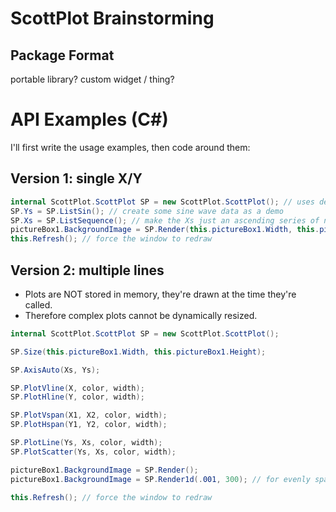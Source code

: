 # ScottPlot Brainstorming

## Package Format
portable library? custom widget / thing?

# API Examples (C#)
I'll first write the usage examples, then code around them:

## Version 1: single X/Y
```C#
internal ScottPlot.ScottPlot SP = new ScottPlot.ScottPlot(); // uses default height/width
SP.Ys = SP.ListSin(); // create some sine wave data as a demo
SP.Xs = SP.ListSequence(); // make the Xs just an ascending series of numbers
pictureBox1.BackgroundImage = SP.Render(this.pictureBox1.Width, this.pictureBox1.Height);
this.Refresh(); // force the window to redraw
```

## Version 2: multiple lines
* Plots are NOT stored in memory, they're drawn at the time they're called.
* Therefore complex plots cannot be dynamically resized.
```C#
internal ScottPlot.ScottPlot SP = new ScottPlot.ScottPlot();

SP.Size(this.pictureBox1.Width, this.pictureBox1.Height);

SP.AxisAuto(Xs, Ys);

SP.PlotVline(X, color, width);
SP.PlotHline(Y, color, width);

SP.PlotVspan(X1, X2, color, width);
SP.PlotHspan(Y1, Y2, color, width);

SP.PlotLine(Ys, Xs, color, width);
SP.PlotScatter(Ys, Xs, color, width);

pictureBox1.BackgroundImage = SP.Render();
pictureBox1.BackgroundImage = SP.Render1d(.001, 300); // for evenly spaced data (give it spacing and offset)

this.Refresh(); // force the window to redraw
```

